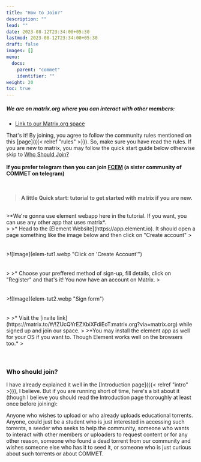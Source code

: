 ```yaml
---
title: "How to Join?"
description: ""
lead: ""
date: 2023-08-12T23:34:00+05:30
lastmod: 2023-08-12T23:34:00+05:30
draft: false
images: []
menu:
  docs:
    parent: "commet"
    identifier: ""
weight: 20 
toc: true
---
```

##### We are on matrix.org where you can interact with other members:

* [Link to our Matrix.org space](https://matrix.to/#/!ZUcQYrEZXbiXFdiEoT:matrix.org?via=matrix.org)

That's it! By joining, you agree to follow the community rules mentioned on this [page]({{< relref "rules" >}}). So, make sure you have read the rules. If you are new to matrix, you may follow the quick start guide below otherwise skip to [Who Should Join?](/docs/commet/how-to-join/#who-should-join)<br><br>
**If you prefer telegram then you can join [FCEM](https://commet-wiki.github.io/external/groups/fcem/about/) (a sister community of COMMET on telegram)**
<br><br><br>
>**A little Quick start: tutorial to get started with matrix if you are new.**
<br>
>*We're gonna use element webapp here in the tutorial. If you want, you can use any other app that uses matrix*.
<br>
>
>* Head to the [Element Website](https://app.element.io). It should open a page something like the image below and then click on "Create account"
>
<br><br><br>
>![Image](elem-tut1.webp "Click on 'Create Account'")
<br><br><br>
>
>* Choose your preffered method of sign-up, fill details, click on "Register" and that's it! You now have an account on Matrix.
>
<br><br><br>
>![Image](elem-tut2.webp "Sign form")
<br><br><br>
>
>* Visit the [invite link](https://matrix.to/#/!ZUcQYrEZXbiXFdiEoT:matrix.org?via=matrix.org) while signed up and join our space.
>
>*You may install the element app as well for your OS if you want to. Though Element works well on the browsers too.*
>
<br><br><br>

### Who should join?

I have already explained it well in the [Introduction page]({{< relref "intro" >}}), I believe. But if you are running short of time, here's a bit about it (though I believe you should read the Introduction page thoroughly at least once before joining):

Anyone who wishes to upload or who already uploads educational torrents. Anyone, could just be a student who is just interested in accessing such torrents, a seeder who seeks to help the community, someone who wants to interact with other members or uploaders to request content or for any other reason, someone who found a dead torrent from our community and wishes someone else who has it to seed it, or someone who is just curious about such torrents or about COMMET.
